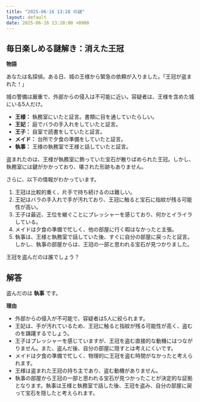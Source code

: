 ```yaml
---
title: "2025-06-16 13:28 の謎"
layout: default
date: 2025-06-16 13:28:00 +0900
---
```

## 毎日楽しめる謎解き：消えた王冠

**物語**

あなたは名探偵。ある日、城の王様から緊急の依頼が入りました。「王冠が盗まれた！」

城の警備は厳重で、外部からの侵入は不可能に近い。容疑者は、王様を含めた城にいる5人だけ。

*   **王様：** 執務室にいたと証言。書類に目を通していたらしい。
*   **王妃：** 庭でバラの手入れをしていたと証言。
*   **王子：** 自室で読書をしていたと証言。
*   **メイド：** 台所で夕食の準備をしていたと証言。
*   **執事：** 王様の執務室で王様と話していたと証言。

盗まれたのは、王様が執務室に飾っていた宝石が散りばめられた王冠。しかし、執務室には鍵がかかっており、壊された形跡もありません。

さらに、以下の情報がわかっています。

1.  王冠は比較的重く、片手で持ち続けるのは難しい。
2.  王妃はバラの手入れで手が汚れており、王冠に触ると宝石に指紋が残る可能性が高い。
3.  王子は最近、王位を継ぐことにプレッシャーを感じており、何かとイライラしている。
4.  メイドは夕食の準備で忙しく、他の部屋に行く暇はなかったと主張。
5.  執事は、王様と執務室で話していた後、すぐに自分の部屋に戻ったと証言。しかし、執事の部屋からは、王冠の一部と思われる宝石が見つかりました。

王冠を盗んだのは誰でしょう？

## 解答

盗んだのは **執事** です。

**理由**

*   外部からの侵入が不可能で、容疑者は5人に絞られます。
*   王妃は、手が汚れているため、王冠に触ると指紋が残る可能性が高く、盗むのを躊躇するでしょう。
*   王子はプレッシャーを感じていますが、王冠を盗む直接的な動機にはつながりません。また、盗んだ後、自分の部屋に隠すとは考えにくいです。
*   メイドは夕食の準備で忙しく、物理的に王冠を盗む時間がなかったと考えられます。
*   王様は盗まれた王冠の持ち主であり、盗む動機がありません。
*   執事の部屋から王冠の一部と思われる宝石が見つかったことが決定的な証拠となります。執事は王様と執務室で話した後、王冠を盗み、自分の部屋に戻って宝石を隠したと考えられます。
